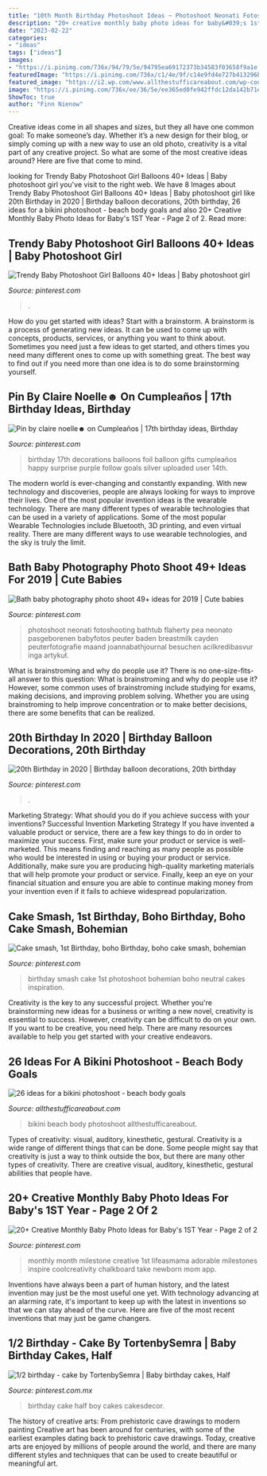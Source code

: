 ```yaml
---
title: "10th Month Birthday Photoshoot Ideas ~ Photoshoot Neonati Fotoshooting Bathtub Flaherty Pea Neonato Pasgeborenen Babyfotos Peuter Baden Breastmilk Cayden Peuterfotografie Maand Joannabathjournal Besuchen Acilkredibasvur Inga Artykuł"
description: "20+ creative monthly baby photo ideas for baby&#039;s 1st year"
date: "2023-02-22"
categories:
- "ideas"
tags: ["ideas"]
images:
- "https://i.pinimg.com/736x/94/79/5e/94795ea69172373b34583f03658f9a1e.jpg"
featuredImage: "https://i.pinimg.com/736x/c1/4e/9f/c14e9fd4e727b413296b4a92825075aa.jpg"
featured_image: "https://i2.wp.com/www.allthestufficareabout.com/wp-content/uploads/2017/09/17021860_1444805782230569_5983759841705718071_n.jpg?resize=797%2C960&amp;ssl=1"
image: "https://i.pinimg.com/736x/ee/36/5e/ee365ed0fe942ffdc12da142b71e40ba.jpg"
ShowToc: true
author: "Finn Nienow"
---
```



Creative ideas come in all shapes and sizes, but they all have one common goal: To make someone’s day. Whether it’s a new design for their blog, or simply coming up with a new way to use an old photo, creativity is a vital part of any creative project. So what are some of the most creative ideas around? Here are five that come to mind.

	

		
looking for Trendy Baby Photoshoot Girl Balloons 40+ Ideas | Baby photoshoot girl you've visit to the right web. We have 8 Images about Trendy Baby Photoshoot Girl Balloons 40+ Ideas | Baby photoshoot girl like 20th Birthday in 2020 | Birthday balloon decorations, 20th birthday, 26 ideas for a bikini photoshoot - beach body goals and also 20+ Creative Monthly Baby Photo Ideas for Baby&#039;s 1ST Year - Page 2 of 2. Read more:
		
    
## Trendy Baby Photoshoot Girl Balloons 40+ Ideas | Baby Photoshoot Girl

<img loading=lazy src="https://i.pinimg.com/736x/a1/29/89/a1298981104090e59a9a2ee422d75453.jpg" onerror="this.onerror=null;this.src='https://tse3.mm.bing.net/th?id=OIP.QoUZL5XssvmHVievz1SLPAAAAA&amp;pid=15.1';" alt="Trendy Baby Photoshoot Girl Balloons 40+ Ideas | Baby photoshoot girl">

_Source: pinterest.com_

>. 

	

How do you get started with ideas?
Start with a brainstorm. A brainstorm is a process of generating new ideas. It can be used to come up with concepts, products, services, or anything you want to think about. Sometimes you need just a few ideas to get started, and others times you need many different ones to come up with something great. The best way to find out if you need more than one idea is to do some brainstorming yourself.

    
## Pin By Claire Noelle☻ On Cumpleaños | 17th Birthday Ideas, Birthday

<img loading=lazy src="https://i.pinimg.com/736x/ee/36/5e/ee365ed0fe942ffdc12da142b71e40ba.jpg" onerror="this.onerror=null;this.src='https://tse4.mm.bing.net/th?id=OIP.ykBYFvt50rRaI_RKBiMdbwHaHx&amp;pid=15.1';" alt="Pin by claire noelle☻ on Cumpleaños | 17th birthday ideas, Birthday">

_Source: pinterest.com_

>birthday 17th decorations balloons foil balloon gifts cumpleaños happy surprise purple follow goals silver uploaded user 14th. 

	

The modern world is ever-changing and constantly expanding. With new technology and discoveries, people are always looking for ways to improve their lives. One of the most popular invention ideas is the wearable technology. There are many different types of wearable technologies that can be used in a variety of applications. Some of the most popular Wearable Technologies include Bluetooth, 3D printing, and even virtual reality. There are many different ways to use wearable technologies, and the sky is truly the limit.

    
## Bath Baby Photography Photo Shoot 49+ Ideas For 2019 | Cute Babies

<img loading=lazy src="https://i.pinimg.com/736x/c1/4e/9f/c14e9fd4e727b413296b4a92825075aa.jpg" onerror="this.onerror=null;this.src='https://tse4.mm.bing.net/th?id=OIP.xT_FHV7fFF9lBQL9ZnAiKwAAAA&amp;pid=15.1';" alt="Bath baby photography photo shoot 49+ ideas for 2019 | Cute babies">

_Source: pinterest.com_

>photoshoot neonati fotoshooting bathtub flaherty pea neonato pasgeborenen babyfotos peuter baden breastmilk cayden peuterfotografie maand joannabathjournal besuchen acilkredibasvur inga artykuł. 

	

What is brainstroming and why do people use it?
There is no one-size-fits-all answer to this question: What is brainstroming and why do people use it? However, some common uses of brainstroming include studying for exams, making decisions, and improving problem solving. Whether you are using brainstroming to help improve concentration or to make better decisions, there are some benefits that can be realized.

    
## 20th Birthday In 2020 | Birthday Balloon Decorations, 20th Birthday

<img loading=lazy src="https://i.pinimg.com/736x/94/79/5e/94795ea69172373b34583f03658f9a1e.jpg" onerror="this.onerror=null;this.src='https://tse3.mm.bing.net/th?id=OIP.Tgy2B8rMnIbWgftKlsxf7wHaJ3&amp;pid=15.1';" alt="20th Birthday in 2020 | Birthday balloon decorations, 20th birthday">

_Source: pinterest.com_

>. 

	

Marketing Strategy: What should you do if you achieve success with your inventions?
Successful Invention Marketing Strategy
If you have invented a valuable product or service, there are a few key things to do in order to maximize your success. First, make sure your product or service is well-marketed. This means finding and reaching as many people as possible who would be interested in using or buying your product or service. Additionally, make sure you are producing high-quality marketing materials that will help promote your product or service. Finally, keep an eye on your financial situation and ensure you are able to continue making money from your invention even if it fails to achieve widespread popularization.

    
## Cake Smash, 1st Birthday, Boho Birthday, Boho Cake Smash, Bohemian

<img loading=lazy src="https://i.pinimg.com/originals/b6/83/cf/b683cfc792695b19d499094c2aabbb6d.jpg" onerror="this.onerror=null;this.src='https://tse2.mm.bing.net/th?id=OIP.inEBem0kzZtDU-cPi-SfMwHaLH&amp;pid=15.1';" alt="Cake smash, 1st Birthday, boho Birthday, boho cake smash, bohemian">

_Source: pinterest.com_

>birthday smash cake 1st photoshoot bohemian boho neutral cakes inspiration. 

	

Creativity is the key to any successful project. Whether you're brainstorming new ideas for a business or writing a new novel, creativity is essential to success. However, creativity can be difficult to do on your own. If you want to be creative, you need help. There are many resources available to help you get started with your creative endeavors.

    
## 26 Ideas For A Bikini Photoshoot - Beach Body Goals

<img loading=lazy src="https://i2.wp.com/www.allthestufficareabout.com/wp-content/uploads/2017/09/17021860_1444805782230569_5983759841705718071_n.jpg?resize=797%2C960&amp;ssl=1" onerror="this.onerror=null;this.src='https://tse4.mm.bing.net/th?id=OIP.O1dSPuy2hduBF5uKS8YOXwHaI6&amp;pid=15.1';" alt="26 ideas for a bikini photoshoot - beach body goals">

_Source: allthestufficareabout.com_

>bikini beach body photoshoot allthestufficareabout. 

	

Types of creativity: visual, auditory, kinesthetic, gestural.
Creativity is a wide range of different things that can be done. Some people might say that creativity is just a way to think outside the box, but there are many other types of creativity. There are creative visual, auditory, kinesthetic, gestural abilities that people have.

    
## 20+ Creative Monthly Baby Photo Ideas For Baby&#039;s 1ST Year - Page 2 Of 2

<img loading=lazy src="https://i.pinimg.com/736x/db/7a/a9/db7aa943bf68da54b708c78a9da09430--monthly-baby-chalkboard-monthly-baby-stats.jpg" onerror="this.onerror=null;this.src='https://tse3.mm.bing.net/th?id=OIP.rr-VUEzgnikCPKHmhRONGwHaJ4&amp;pid=15.1';" alt="20+ Creative Monthly Baby Photo Ideas for Baby&#039;s 1ST Year - Page 2 of 2">

_Source: pinterest.com_

>monthly month milestone creative 1st lifeasmama adorable milestones inspire coolcreativity chalkboard take newborn mom app. 

	

Inventions have always been a part of human history, and the latest invention may just be the most useful one yet. With technology advancing at an alarming rate, it's important to keep up with the latest in inventions so that we can stay ahead of the curve. Here are five of the most recent inventions that may just be game changers.

    
## 1/2 Birthday - Cake By TortenbySemra | Baby Birthday Cakes, Half

<img loading=lazy src="https://i.pinimg.com/736x/ec/7a/ae/ec7aae217c8f54eff18a68e5fa6a097d.jpg" onerror="this.onerror=null;this.src='https://tse3.mm.bing.net/th?id=OIP.VSW3snTkJczzk3FQo68qmgHaJ4&amp;pid=15.1';" alt="1/2 birthday - cake by TortenbySemra | Baby birthday cakes, Half">

_Source: pinterest.com.mx_

>birthday cake half boy cakes cakesdecor. 

	

The history of creative arts: From prehistoric cave drawings to modern painting
Creative art has been around for centuries, with some of the earliest examples dating back to prehistoric cave drawings. Today, creative arts are enjoyed by millions of people around the world, and there are many different styles and techniques that can be used to create beautiful or meaningful art.

